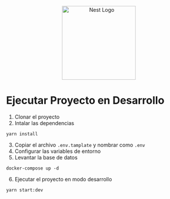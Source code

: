 <p align="center">
  <a href="http://nestjs.com/" target="blank"><img src="https://nestjs.com/img/logo-small.svg" width="200" alt="Nest Logo" /></a>
</p>

# Ejecutar Proyecto en Desarrollo
1. Clonar el proyecto
2. Intalar las dependencias
```
yarn install
```
3. Copiar el archivo ```.env.tamplate``` y nombrar como ```.env```
4. Configurar las variables de entorno
5. Levantar la base de datos
```
docker-compose up -d
```
6. Ejecutar el proyecto en modo desarrollo
```
yarn start:dev
```